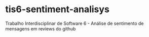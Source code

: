 # tis6-sentiment-analisys
Trabalho Interdisciplinar de Software 6 - Análise de sentimento de mensagens em reviews do github
